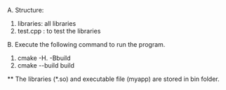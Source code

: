 A. Structure:
1. libraries: all libraries
2. test.cpp : to test the libraries

B. Execute the following command to run the program.
1. cmake -H. -Bbuild
2. cmake --build build

** The libraries (*.so) and executable file (myapp) are stored in bin folder.

